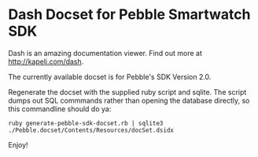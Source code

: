 # Dash Docset for Pebble Smartwatch SDK

Dash is an amazing documentation viewer. Find out more at http://kapeli.com/dash.

The currently available docset is for Pebble's SDK Version 2.0.

Regenerate the docset with the supplied ruby script and sqlite. The script dumps out SQL commmands rather than opening the database directly, so this commandline should do ya:

``ruby generate-pebble-sdk-docset.rb | sqlite3 ./Pebble.docset/Contents/Resources/docSet.dsidx``

Enjoy!

